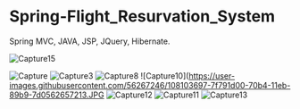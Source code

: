 # Spring-Flight_Resurvation_System
Spring MVC, JAVA, JSP, JQuery, Hibernate.


![Capture15](https://user-images.githubusercontent.com/56267246/108102578-e8f82c00-70b2-11eb-814d-0585bc1364a2.JPG)

![Capture](https://user-images.githubusercontent.com/56267246/108103321-fb269a00-70b3-11eb-8fea-72fbb5f4532b.JPG)
![Capture3](https://user-images.githubusercontent.com/56267246/108103474-30cb8300-70b4-11eb-8706-72ae1e1a3e10.JPG)
![Capture8](https://user-images.githubusercontent.com/56267246/108103653-70926a80-70b4-11eb-82d6-6c9e3f18ac04.JPG)
![Capture10](https://user-images.githubusercontent.com/56267246/108103697-7f791d00-70b4-11eb-89b9-7d0562657213.JPG
![Capture12](https://user-images.githubusercontent.com/56267246/108103777-9cadeb80-70b4-11eb-83b1-67bd9a5af52f.JPG)
![Capture11](https://user-images.githubusercontent.com/56267246/108103727-899b1b80-70b4-11eb-922e-d28ef4adacac.JPG)
![Capture13](https://user-images.githubusercontent.com/56267246/108103798-a2a3cc80-70b4-11eb-9943-8a96381ee08a.JPG)
